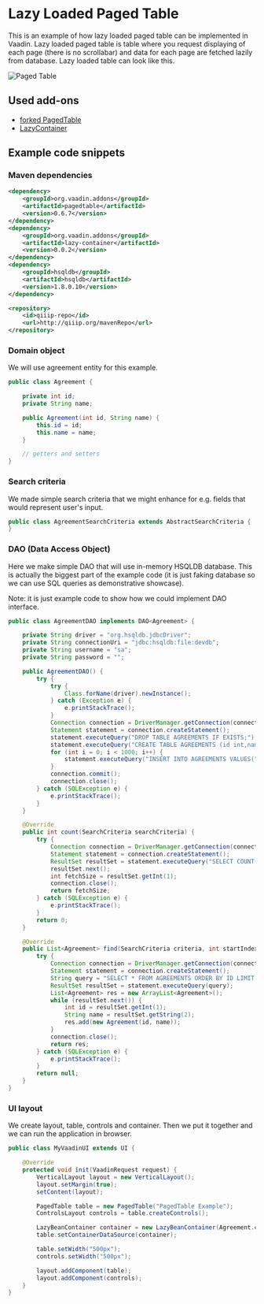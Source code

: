# Lazy Loaded Paged Table

This is an example of how lazy loaded paged table can be implemented in Vaadin. Lazy loaded paged table is table where you request displaying of each page (there is no scrollabar) and data for each page are fetched lazily from database. Lazy loaded table can look like this.

![Paged Table](http://gerades.savana.cz/github/lazy-loaded-paged-table/lazy-loaded-paged-table-example.png)

## Used add-ons

* [forked PagedTable](https://github.com/ondrej-kvasnovsky/PagedTable)
* [LazyContainer](https://github.com/ondrej-kvasnovsky/lazy-container)

## Example code snippets

### Maven dependencies
```xml
<dependency>
    <groupId>org.vaadin.addons</groupId>
    <artifactId>pagedtable</artifactId>
    <version>0.6.7</version>
</dependency>
<dependency>
    <groupId>org.vaadin.addons</groupId>
    <artifactId>lazy-container</artifactId>
    <version>0.0.2</version>
</dependency>
<dependency>
    <groupId>hsqldb</groupId>
    <artifactId>hsqldb</artifactId>
    <version>1.8.0.10</version>
</dependency>
```

```xml
<repository>
    <id>qiiip-repo</id>
    <url>http://qiiip.org/mavenRepo</url>
</repository>
```

### Domain object

We will use agreement entity for this example.

```java
public class Agreement {

    private int id;
    private String name;

    public Agreement(int id, String name) {
        this.id = id;
        this.name = name;
    }

    // getters and setters
}
```

### Search criteria

We made simple search criteria that we might enhance for e.g. fields that would represent user's input.

```java
public class AgreementSearchCriteria extends AbstractSearchCriteria {
}
```

### DAO (Data Access Object)

Here we make simple DAO that will use in-memory HSQLDB database. This is actually the biggest part of the example code (it is just faking database so we can use SQL queries as demonstrative showcase).

Note: it is just example code to show how we could implement DAO interface.

```java
public class AgreementDAO implements DAO<Agreement> {

    private String driver = "org.hsqldb.jdbcDriver";
    private String connectionUri = "jdbc:hsqldb:file:devdb";
    private String username = "sa";
    private String password = "";

    public AgreementDAO() {
        try {
            try {
                Class.forName(driver).newInstance();
            } catch (Exception e) {
                e.printStackTrace();
            }
            Connection connection = DriverManager.getConnection(connectionUri, username, password);
            Statement statement = connection.createStatement();
            statement.executeQuery("DROP TABLE AGREEMENTS IF EXISTS;");
            statement.executeQuery("CREATE TABLE AGREEMENTS (id int,name varchar(10));");
            for (int i = 0; i < 1000; i++) {
                statement.executeQuery("INSERT INTO AGREEMENTS VALUES(" + i + " ,'Agreement nr: ' + " + i + ");");
            }
            connection.commit();
            connection.close();
        } catch (SQLException e) {
            e.printStackTrace();
        }
    }

    @Override
    public int count(SearchCriteria searchCriteria) {
        try {
            Connection connection = DriverManager.getConnection(connectionUri, username, password);
            Statement statement = connection.createStatement();
            ResultSet resultSet = statement.executeQuery("SELECT COUNT(*) FROM AGREEMENTS");
            resultSet.next();
            int fetchSize = resultSet.getInt(1);
            connection.close();
            return fetchSize;
        } catch (SQLException e) {
            e.printStackTrace();
        }
        return 0;
    }

    @Override
    public List<Agreement> find(SearchCriteria criteria, int startIndex, int numberOfIds, List<OrderByColumn> columns) {
        try {
            Connection connection = DriverManager.getConnection(connectionUri, username, password);
            Statement statement = connection.createStatement();
            String query = "SELECT * FROM AGREEMENTS ORDER BY ID LIMIT " + numberOfIds + " OFFSET " + startIndex;
            ResultSet resultSet = statement.executeQuery(query);
            List<Agreement> res = new ArrayList<Agreement>();
            while (resultSet.next()) {
                int id = resultSet.getInt(1);
                String name = resultSet.getString(2);
                res.add(new Agreement(id, name));
            }
            connection.close();
            return res;
        } catch (SQLException e) {
            e.printStackTrace();
        }
        return null;
    }
}
```

### UI layout

We create layout, table, controls and container. Then we put it together and we can run the application in browser.

```java
public class MyVaadinUI extends UI {

    @Override
    protected void init(VaadinRequest request) {
        VerticalLayout layout = new VerticalLayout();
        layout.setMargin(true);
        setContent(layout);

        PagedTable table = new PagedTable("PagedTable Example");
        ControlsLayout controls = table.createControls();

        LazyBeanContainer container = new LazyBeanContainer(Agreement.class, new AgreementDAO(), new AgreementSearchCriteria());
        table.setContainerDataSource(container);

        table.setWidth("500px");
        controls.setWidth("500px");

        layout.addComponent(table);
        layout.addComponent(controls);
    }
}
```

